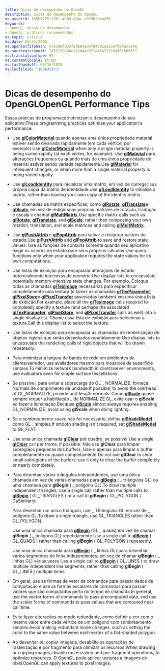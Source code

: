 ```yaml
---
title: Dicas de desempenho do OpenGL
description: Dicas de desempenho do OpenGL
ms.assetid: f85bf725-1361-49b9-894c-c803b2dead60
keywords:
- OpenGL, dicas de desempenho
- OpenGL, práticas recomendadas
ms.topic: article
ms.date: 05/31/2018
ms.openlocfilehash: b7e5b6fa33f8d6841d0fd47d1a655ef99facc84e
ms.sourcegitcommit: 2d531328b6ed82d4ad971a45a5131b430c5866f7
ms.translationtype: MT
ms.contentlocale: pt-BR
ms.lasthandoff: 09/16/2019
ms.locfileid: "103635933"
---
```

# <a name="opengl-performance-tips"></a><span data-ttu-id="18e2e-105">Dicas de desempenho do OpenGL</span><span class="sxs-lookup"><span data-stu-id="18e2e-105">OpenGL Performance Tips</span></span>

<span data-ttu-id="18e2e-106">Essas práticas de programação otimizam o desempenho do seu aplicativo:</span><span class="sxs-lookup"><span data-stu-id="18e2e-106">These programming practices optimize your application's performance:</span></span>

-   <span data-ttu-id="18e2e-107">Use [**glColorMaterial**](glcolormaterial.md) quando apenas uma única propriedade material estiver sendo divariada rapidamente (em cada vértice, por exemplo).</span><span class="sxs-lookup"><span data-stu-id="18e2e-107">Use [**glColorMaterial**](glcolormaterial.md) when only a single material property is being varied rapidly (at each vertex, for example).</span></span> <span data-ttu-id="18e2e-108">Use [**glMaterial**](glmaterial-functions.md) para alterações frequentes ou quando mais de uma única propriedade de material estiver sendo variada rapidamente.</span><span class="sxs-lookup"><span data-stu-id="18e2e-108">Use [**glMaterial**](glmaterial-functions.md) for infrequent changes, or when more than a single material property is being varied rapidly.</span></span>
-   <span data-ttu-id="18e2e-109">Use [**glLoadIdentity**](glloadidentity.md) para inicializar uma matriz, em vez de carregar sua própria cópia da matriz de identidade.</span><span class="sxs-lookup"><span data-stu-id="18e2e-109">Use [**glLoadIdentity**](glloadidentity.md) to initialize a matrix, rather than loading your own copy of the identity matrix.</span></span>
-   <span data-ttu-id="18e2e-110">Use chamadas de matriz específicas, como [**glRotate**](glrotate.md), [**glTranslate**](gltranslate.md)e [**glScale**](glscale.md), em vez de redigir suas próprias matrizes de rotação, tradução e escala e chamar [**glMultMatrix**](glmultmatrix.md).</span><span class="sxs-lookup"><span data-stu-id="18e2e-110">Use specific matrix calls such as [**glRotate**](glrotate.md), [**glTranslate**](gltranslate.md), and [**glScale**](glscale.md), rather than composing your own rotation, translation, and scale matrices and calling [**glMultMatrix**](glmultmatrix.md).</span></span>
-   <span data-ttu-id="18e2e-111">Use [**glPushAttrib**](glpushattrib.md) e [**glPopAttrib**](glpopattrib.md) para salvar e restaurar valores de estado.</span><span class="sxs-lookup"><span data-stu-id="18e2e-111">Use [**glPushAttrib**](glpushattrib.md) and [**glPopAttrib**](glpopattrib.md) to save and restore state values.</span></span> <span data-ttu-id="18e2e-112">Use as funções de consulta somente quando seu aplicativo exigir os valores de estado para seus próprios cálculos.</span><span class="sxs-lookup"><span data-stu-id="18e2e-112">Use query functions only when your application requires the state values for its own computations.</span></span>
-   <span data-ttu-id="18e2e-113">Use listas de exibição para encapsular alterações de estado potencialmente intensivas de memória.</span><span class="sxs-lookup"><span data-stu-id="18e2e-113">Use display lists to encapsulate potentially memory-intensive state changes.</span></span> <span data-ttu-id="18e2e-114">Por exemplo, Coloque todas as chamadas [**glTexImage**](glteximage1d.md) necessárias para especificar completamente uma textura (e talvez as chamadas [**glTexParameter**](gltexparameter-functions.md), [**glPixelStore**](glpixelstore-functions.md)e [**glPixelTransfer**](glpixeltransfer.md) associadas também) em uma única lista de exibição.</span><span class="sxs-lookup"><span data-stu-id="18e2e-114">For example, place all the [**glTexImage**](glteximage1d.md) calls required to completely specify a texture (and perhaps the associated [**glTexParameter**](gltexparameter-functions.md), [**glPixelStore**](glpixelstore-functions.md), and [**glPixelTransfer**](glpixeltransfer.md) calls as well) into a single display list.</span></span> <span data-ttu-id="18e2e-115">Chame essa lista de exibição para selecionar a textura.</span><span class="sxs-lookup"><span data-stu-id="18e2e-115">Call this display list to select the texture.</span></span>
-   <span data-ttu-id="18e2e-116">Use listas de exibição para encapsular as chamadas de renderização de objetos rígidos que serão desenhados repetidamente.</span><span class="sxs-lookup"><span data-stu-id="18e2e-116">Use display lists to encapsulate the rendering calls of rigid objects that will be drawn repeatedly.</span></span>
-   <span data-ttu-id="18e2e-117">Para minimizar a largura de banda de rede em ambientes de cliente/servidor, use avaliadores mesmo para mosaicos de superfície simples.</span><span class="sxs-lookup"><span data-stu-id="18e2e-117">To minimize network bandwidth in client/server environments, use evaluators even for simple surface tessellations.</span></span>
-   <span data-ttu-id="18e2e-118">Se possível, para evitar a sobrecarga do GL \_ NORMALIZE, forneça Normals de comprimento de unidade.</span><span class="sxs-lookup"><span data-stu-id="18e2e-118">If possible, to avoid the overhead of GL\_NORMALIZE, provide unit-length normals.</span></span> <span data-ttu-id="18e2e-119">Como [**glScale**](glscale.md) quase sempre requer a habilitação \_ de NORMALIZE GL, evite usar o **glScale** ao fazer a iluminação.</span><span class="sxs-lookup"><span data-stu-id="18e2e-119">Because [**glScale**](glscale.md) almost always requires enabling GL\_NORMALIZE, avoid using **glScale** when doing lighting.</span></span>
-   <span data-ttu-id="18e2e-120">Se o sombreamento suave não for necessário, defina [**glShadeModel**](glshademodel.md) como GL \_ simples.</span><span class="sxs-lookup"><span data-stu-id="18e2e-120">If smooth shading isn't required, set [**glShadeModel**](glshademodel.md) to GL\_FLAT.</span></span>
-   <span data-ttu-id="18e2e-121">Use uma única chamada [**glClear**](glclear.md) por quadro, se possível.</span><span class="sxs-lookup"><span data-stu-id="18e2e-121">Use a single [**glClear**](glclear.md) call per frame, if possible.</span></span> <span data-ttu-id="18e2e-122">Não use **glClear** para limpar subregiãos pequenas dos buffers; Use-o apenas para limpar o buffer completamente ou quase completamente.</span><span class="sxs-lookup"><span data-stu-id="18e2e-122">Do not use **glClear** to clear small subregions of the buffers; use it only to clear the buffer completely or nearly completely.</span></span>
-   <span data-ttu-id="18e2e-123">Para desenhar vários triângulos independentes, use uma única chamada em vez de várias chamadas para [**glBegin**](glbegin.md) ( \_ triângulos GL) ou uma chamada para **glBegin** ( \_ polígono GL).</span><span class="sxs-lookup"><span data-stu-id="18e2e-123">To draw multiple independent triangles, use a single call rather than multiple calls to [**glBegin**](glbegin.md) ( GL\_TRIANGLES ) or a call to **glBegin** ( GL\_POLYGON ).</span></span> <span data-ttu-id="18e2e-124">Da</span><span class="sxs-lookup"><span data-stu-id="18e2e-124">Similarly:</span></span>

    <span data-ttu-id="18e2e-125">Para desenhar um único triângulo, use \_ TRIângulos GL em vez de \_ polígono GL.</span><span class="sxs-lookup"><span data-stu-id="18e2e-125">To draw a single triangle, use GL\_TRIANGLES rather than GL\_POLYGON.</span></span>

    <span data-ttu-id="18e2e-126">Use uma única chamada para [**glBegin**](glbegin.md) (GL \_ quads) em vez de chamar **glBegin** ( \_ polígono GL) repetidamente.</span><span class="sxs-lookup"><span data-stu-id="18e2e-126">Use a single call to [**glBegin**](glbegin.md) ( GL\_QUADS ) rather than calling **glBegin** ( GL\_POLYGON ) repeatedly.</span></span>

    <span data-ttu-id="18e2e-127">Use uma única chamada para [**glBegin**](glbegin.md) ( \_ linhas GL) para desenhar vários segmentos de linha independentes, em vez de chamar **glBegin** ( \_ linhas GL) várias vezes.</span><span class="sxs-lookup"><span data-stu-id="18e2e-127">Use a single call to [**glBegin**](glbegin.md) ( GL\_LINES ) to draw multiple independent line segments, rather than calling **glBegin** ( GL\_LINES ) multiple times.</span></span>

-   <span data-ttu-id="18e2e-128">Em geral, use as formas de vetor de comandos para passar dados de computação e use as formas escalares de comandos para passar valores que são computados perto do tempo de chamada.</span><span class="sxs-lookup"><span data-stu-id="18e2e-128">In general, use the vector forms of commands to pass precomputed data, and use the scalar forms of commands to pass values that are computed near call time.</span></span>
-   <span data-ttu-id="18e2e-129">Evite fazer alterações no modo redundante, como definir a cor com o mesmo valor entre cada vértice de um polígono com sombreamento simples.</span><span class="sxs-lookup"><span data-stu-id="18e2e-129">Avoid making redundant mode changes, such as setting the color to the same value between each vertex of a flat-shaded polygon.</span></span>
-   <span data-ttu-id="18e2e-130">Ao desenhar ou copiar imagens, desabilite as operações de rasterização e por fragmento para otimizar os recursos.</span><span class="sxs-lookup"><span data-stu-id="18e2e-130">When drawing or copying images, disable rasterization and per-fragment operations, to optimize resources.</span></span> <span data-ttu-id="18e2e-131">O OpenGL pode aplicar texturas a imagens de pixel.</span><span class="sxs-lookup"><span data-stu-id="18e2e-131">OpenGL can apply textures to pixel images.</span></span>

 

 





